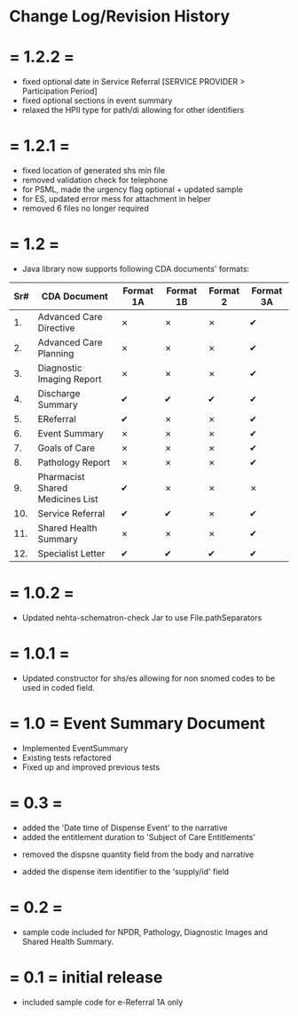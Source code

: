 # Change Log/Revision History

  = 1.2.2 = 
  =======
  + fixed optional date in Service Referral [SERVICE PROVIDER > Participation Period]
  + fixed optional sections in event summary
  + relaxed the HPII type for path/di allowing for other identifiers

  = 1.2.1 = 
  =======
  + fixed location of generated shs min file
  + removed validation check for telephone
  + for PSML, made the urgency flag optional + updated sample
  + for ES, updated error mess for attachment in helper
  + removed 6 files no longer required

  = 1.2 = 
  =======
   + Java library now supports following CDA documents' formats: 
   
   Sr# | CDA Document | Format 1A | Format 1B | Format 2 | Format 3A
   ---| ------------ | --------- | --------- | -------- | ---------
   1. | Advanced Care Directive | &#10007; | &#10007; | &#10007; | &#10004;
   2. | Advanced Care Planning | &#10007; | &#10007; | &#10007; | &#10004;
   3. | Diagnostic Imaging Report | &#10007; | &#10007; | &#10007; | &#10004;
   4. | Discharge Summary | &#10004; | &#10004; | &#10004; | &#10004;
   5. | EReferral | &#10004; | &#10007; | &#10007; | &#10004;
   6. | Event Summary | &#10007; | &#10007; | &#10007; | &#10004;
   7. | Goals of Care | &#10007; | &#10007; | &#10007; | &#10004;
   8. | Pathology Report | &#10007; | &#10007; | &#10007; | &#10004;
   9. | Pharmacist Shared Medicines List | &#10004; | &#10007; | &#10007; | &#10007;
   10. | Service Referral | &#10004; | &#10004; | &#10007; | &#10004;
   11. | Shared Health Summary | &#10007; | &#10007; | &#10007; | &#10004;
   12. | Specialist Letter | &#10004; | &#10004; | &#10004; | &#10004;

  = 1.0.2 = 
  =======
  + Updated nehta-schematron-check Jar to use File.pathSeparators

  = 1.0.1 = 
  =======
  + Updated constructor for shs/es allowing for non snomed codes to be used in coded field.

  = 1.0 = Event Summary Document
  =======

  + Implemented EventSummary
  + Existing tests refactored
  + Fixed up and improved previous tests
  
  = 0.3 = 
  =======
  
  + added the 'Date time of Dispense Event' to the narrative
  + added the entitlement duration to 'Subject of Care Entitlements'
  - removed the dispsne quantity field from the body and narrative
  + added the dispense item identifier to the 'supply/id' field
  
  = 0.2 = 
  =======
  + sample code included for NPDR, Pathology, Diagnostic Images and Shared Health Summary.
  
  
  
  = 0.1 = initial release  
  =======
  + included sample code for e-Referral 1A only 


